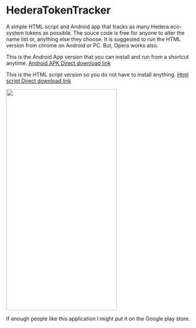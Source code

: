 # HederaTokenTracker

A simple HTML script and Android app that tracks as many Hedera eco-system tokens as possible.
The souce code is free for anyone to alter the name list or, anything else they choose.
It is suggested to run the HTML version  from chrome on Android or PC. But, Opera works also.

This is the Android App version that you can install and run from a shortcut anytime.
 <a href="https://cdn.fbsbx.com/v/t59.2708-21/347680299_9956418527716823_8826695979610466985_n.apk/Hedera-Token-Tracker_1_1.0.apk?_nc_cat=101&ccb=1-7&_nc_sid=0cab14&_nc_ohc=ppugC0DVh5gAX-kJ3-E&_nc_ht=cdn.fbsbx.com&oh=03_AdQjMqeWcQYmOvoo4C1XEZdjj_e4AriHK0rzsz4EdZKUfw&oe=64676B54&dl=1">Android APK Direct download link</a>
 
This is the HTML script version so you do not have to install anything.
 <a href="https://cdn.fbsbx.com/v/t59.2708-21/347579321_249285947650255_4715499807861352083_n.html/Hedera-token-tracker-latest.html?_nc_cat=103&ccb=1-7&_nc_sid=0cab14&_nc_ohc=7UOZm6Kmv2AAX-qVuKS&_nc_ht=cdn.fbsbx.com&oh=03_AdSTr8Ud0cRb9O50goZL0kTCkGa0J9zmkp9Rp4NNw8sdUA&oe=646761F3&dl=1">Html script Direct download link</a>

<image src="https://scontent-ord5-1.xx.fbcdn.net/v/t1.15752-9/345836874_971020557410052_7473958585167832617_n.jpg?_nc_cat=111&ccb=1-7&_nc_sid=ae9488&_nc_ohc=X7csYwYYUN0AX96i9iz&_nc_ht=scontent-ord5-1.xx&oh=03_AdTm4HWwFd3EJ0t1BbgBslOuE-9dKuk8V9gdLh6nMJeoMQ&oe=648CFCFF" width="300" height="600" >

 If enough people like this application I might put it on the Google play store.
